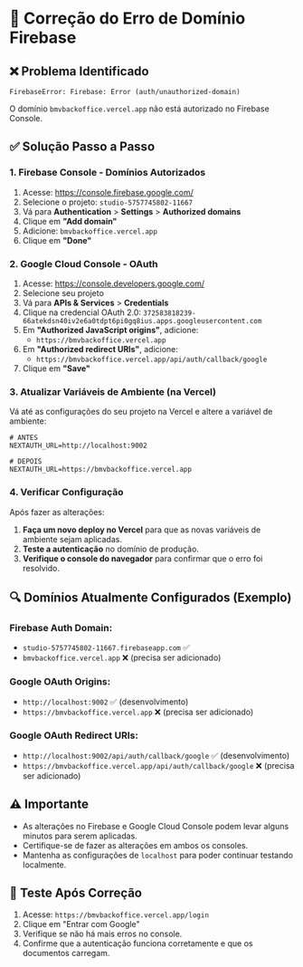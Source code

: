 # 🔧 Correção do Erro de Domínio Firebase

## ❌ **Problema Identificado**
```
FirebaseError: Firebase: Error (auth/unauthorized-domain)
```

O domínio `bmvbackoffice.vercel.app` não está autorizado no Firebase Console.

## ✅ **Solução Passo a Passo**

### 1. **Firebase Console - Domínios Autorizados**
1. Acesse: https://console.firebase.google.com/
2. Selecione o projeto: `studio-5757745802-11667`
3. Vá para **Authentication** > **Settings** > **Authorized domains**
4. Clique em **"Add domain"**
5. Adicione: `bmvbackoffice.vercel.app`
6. Clique em **"Done"**

### 2. **Google Cloud Console - OAuth**
1. Acesse: https://console.developers.google.com/
2. Selecione seu projeto
3. Vá para **APIs & Services** > **Credentials**
4. Clique na credencial OAuth 2.0: `372583818239-66atekdsn40iv2e6a0tdpt6pi0gq8ius.apps.googleusercontent.com`
5. Em **"Authorized JavaScript origins"**, adicione:
   - `https://bmvbackoffice.vercel.app`
6. Em **"Authorized redirect URIs"**, adicione:
   - `https://bmvbackoffice.vercel.app/api/auth/callback/google`
7. Clique em **"Save"**

### 3. **Atualizar Variáveis de Ambiente (na Vercel)**

Vá até as configurações do seu projeto na Vercel e altere a variável de ambiente:

```env
# ANTES
NEXTAUTH_URL=http://localhost:9002

# DEPOIS
NEXTAUTH_URL=https://bmvbackoffice.vercel.app
```

### 4. **Verificar Configuração**

Após fazer as alterações:

1. **Faça um novo deploy no Vercel** para que as novas variáveis de ambiente sejam aplicadas.
2. **Teste a autenticação** no domínio de produção.
3. **Verifique o console do navegador** para confirmar que o erro foi resolvido.

## 🔍 **Domínios Atualmente Configurados (Exemplo)**

### Firebase Auth Domain:
- `studio-5757745802-11667.firebaseapp.com` ✅
- `bmvbackoffice.vercel.app` ❌ (precisa ser adicionado)

### Google OAuth Origins:
- `http://localhost:9002` ✅ (desenvolvimento)
- `https://bmvbackoffice.vercel.app` ❌ (precisa ser adicionado)

### Google OAuth Redirect URIs:
- `http://localhost:9002/api/auth/callback/google` ✅ (desenvolvimento)
- `https://bmvbackoffice.vercel.app/api/auth/callback/google` ❌ (precisa ser adicionado)

## ⚠️ **Importante**

- As alterações no Firebase e Google Cloud Console podem levar alguns minutos para serem aplicadas.
- Certifique-se de fazer as alterações em ambos os consoles.
- Mantenha as configurações de `localhost` para poder continuar testando localmente.

## 🧪 **Teste Após Correção**

1. Acesse: `https://bmvbackoffice.vercel.app/login`
2. Clique em "Entrar com Google"
3. Verifique se não há mais erros no console.
4. Confirme que a autenticação funciona corretamente e que os documentos carregam.
